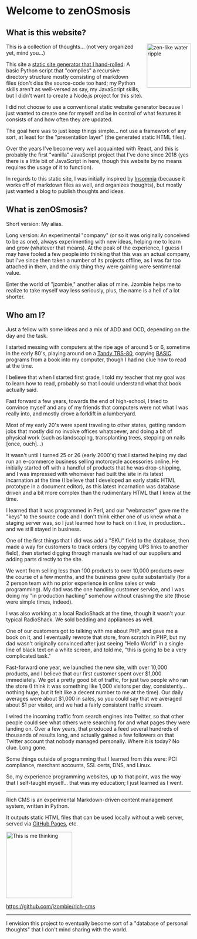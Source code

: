# Welcome to zenOSmosis

## What is this website?

<img src="%ROOT%/images/zen-like-water-ripple.jpeg" style="width: 120px; margin-left: 20px; float: right;" title="zen-like water ripple" />

This is a collection of thoughts... (not very organized yet, mind you...)

This site a [static site generator that I hand-rolled](https://github.com/jzombie/rich-cms): A basic Python script that "compiles" a recursive directory structure mostly consisting of markdown files (don't diss the source-code too hard; my Python skills aren't as well-versed as say, my JavaScript skills, but I didn't want to create a Node.js project for this site).

I did not choose to use a conventional static website generator because I just wanted to create one for myself and be in control of what features it consists of and how often they are updated.

The goal here was to just keep things simple... not use a framework of any sort, at least for the "presentation layer" (the generated static HTML files).

Over the years I've become very well acquainted with React, and this is probably the first "vanilla" JavaScript project that I've done since 2018 (yes there is a little bit of JavaScript in here, though this website by no means requires the usage of it to function).

In regards to this static site, I was initially inspired by [Insomnia](https://insomnia.rest/) (because it works off of markdown files as well, and organizes thoughts), but mostly just wanted a blog to publish thoughts and ideas.

## What is zenOSmosis?

Short version: My alias.

Long version: An experimental "company" (or so it was originally conceived to be as one), always experimenting with new ideas, helping me to learn and grow (whatever that means).  At the peak of the experience, I guess I may have fooled a few people into thinking that this was an actual company, but I've since then taken a number of its projects offline, as I was far too attached in them, and the only thing they were gaining were sentimental value.

Enter the world of "jzombie," another alias of mine.  Jzombie helps me to realize to take myself way less seriously, plus, the name is a hell of a lot shorter.

## Who am I?

Just a fellow with some ideas and a mix of ADD and OCD, depending on the day and the task.

I started messing with computers at the ripe age of around 5 or 6, sometime in the early 80's, playing around on a [Tandy TRS-80](https://en.wikipedia.org/wiki/TRS-80), copying [BASIC](https://en.wikipedia.org/wiki/BASIC) programs from a book into my computer, though I had no clue how to read at the time.

I believe that when I started first grade, I told my teacher that my goal was to learn how to read, probably so that I could understand what that book actually said.

Fast forward a few years, towards the end of high-school, I tried to convince myself and any of my friends that computers were not what I was really into, and mostly drove a forklift in a lumberyard.

Most of my early 20's were spent traveling to other states, getting random jobs that mostly did no involve offices whatsoever, and doing a bit of physical work (such as landscaping, transplanting trees, stepping on nails [once, ouch]...)

It wasn't until I turned 25 or 26 (early 2000's) that I started helping my dad run an e-commerce business selling motorcycle accessories online. He initially started off with a handful of products that he was drop-shipping, and I was impressed with whomever had built the site in its latest incarnation at the time (I believe that I developed an early static HTML prototype in a document editor), as this latest incarnation was database driven and a bit more complex than the rudimentary HTML that I knew at the time.

I learned that it was programmed in Perl, and our "webmaster" gave me the "keys" to the source code and I don't think either one of us knew what a staging server was, so I just learned how to hack on it live, in production... and we still stayed in business.

One of the first things that I did was add a "SKU" field to the database, then made a way for customers to track orders (by copying UPS links to another field), then started digging through manuals we had of our suppliers and adding parts directly to the site.

We went from selling less than 100 products to over 10,000 products over the course of a few months, and the business grew quite substantially (for a 2 person team with no prior experience in online sales or web programming). My dad was the one handling customer service, and I was doing my "in production hacking" somehow without crashing the site (those were simple times, indeed).

I was also working at a local RadioShack at the time, though it wasn't your typical RadioShack. We sold bedding and appliances as well.

One of our customers got to talking with me about PHP, and gave me a book on it, and I eventually rewrote that store, from scratch in PHP, but my dad wasn't originally convinced after just seeing "Hello World" in a single line of black text on a white screen, and told me, "this is going to be a very complicated task."

Fast-forward one year, we launched the new site, with over 10,000 products, and I believe that our first customer spent over $1,000 immediately. We got a pretty good bit of traffic, for just two people who ran the store (I think it was something like 1,000 visitors per day, consistently... nothing huge, but it felt like a decent number to me at the time). Our daily averages were about $1,000 in sales, so you could say that we averaged about $1 per visitor, and we had a fairly consistent traffic stream.

I wired the incoming traffic from search engines into Twitter, so that other people could see what others were searching for and what pages they were landing on.  Over a few years, that produced a feed several hundreds of thousands of results long, and actually gained a few followers on that Twitter account that nobody managed personally.  Where it is today?  No clue.  Long gone.

Some things outside of programming that I learned from this were: PCI compliance, merchant accounts, SSL certs, DNS, and Linux.

So, my experience programming websites, up to that point, was the way that I self-taught myself... that was my education; I just learned as I went.

----

Rich CMS is an experimental Markdown-driven content management system, written in Python.

It outputs static HTML files that can be used locally without a web server, served via [GitHub Pages](https://pages.github.com/), etc.

<img src="%ROOT%/images/thinker.png" style="width: 180px" title="This is me thinking" />

https://github.com/jzombie/rich-cms

---

I envision this project to eventually become sort of a "database of personal thoughts" that I don't mind sharing with the world.
